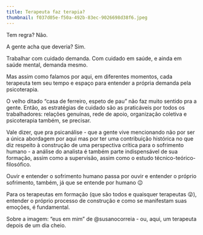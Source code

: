```yaml
---
title: Terapeuta faz terapia?
thumbnail: f037d05e-f50a-492b-83ec-9026698d38f6.jpeg
---
```

<!--StartFragment-->

Tem regra? Não. 

A gente acha que deveria? Sim.



Trabalhar com cuidado demanda. Com cuidado em saúde, e ainda em saúde mental, demanda mesmo. 



Mas assim como falamos por aqui, em diferentes momentos, cada terapeuta tem seu tempo e espaço para entender a própria demanda pela psicoterapia. 



O velho ditado “casa de ferreiro, espeto de pau” não faz muito sentido pra a gente. Então, as estratégias de cuidado são as praticáveis por todos os trabalhadores: relações genuínas, rede de apoio, organização coletiva e psicoterapia também, se precisar. 



Vale dizer, que pra psicanálise - que a gente vive mencionando não por ser a única abordagem por aqui mas por ter uma contribuição histórica no que diz respeito à construção de uma perspectiva crítica para o sofrimento humano - a análise do analista é também parte indispensável de sua formação, assim como a supervisão, assim como o estudo técnico-teórico-filosófico. 



Ouvir e entender o sofrimento humano passa por ouvir e entender o próprio sofrimento, também, já que se entende por humano 😉



Para os terapeutas em formação (que são todos e quaisquer terapeutas 😜), entender o próprio processo de construção e como se manifestam suas emoções, é fundamental.



Sobre a imagem: “eus em mim” de @susanocorreia - ou, aqui, um terapeuta depois de um dia cheio.  



<!--EndFragment-->